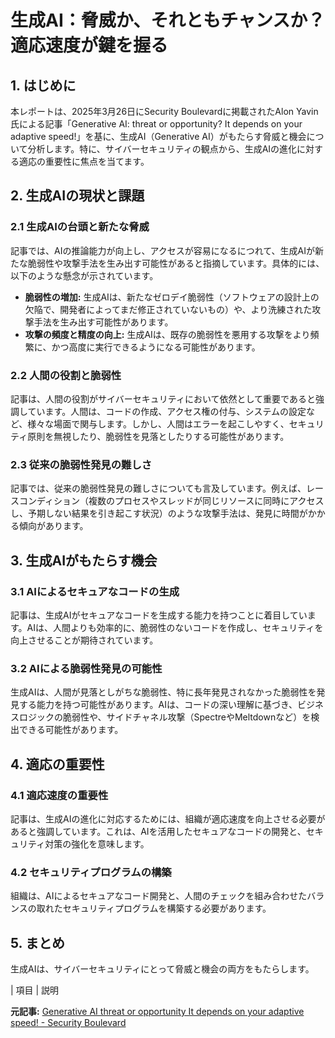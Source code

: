 # 生成AI：脅威か、それともチャンスか？適応速度が鍵を握る

## 1. はじめに

本レポートは、2025年3月26日にSecurity Boulevardに掲載されたAlon Yavin氏による記事「Generative AI: threat or opportunity? It depends on your adaptive speed!」を基に、生成AI（Generative AI）がもたらす脅威と機会について分析します。特に、サイバーセキュリティの観点から、生成AIの進化に対する適応の重要性に焦点を当てます。

## 2. 生成AIの現状と課題

### 2.1 生成AIの台頭と新たな脅威

記事では、AIの推論能力が向上し、アクセスが容易になるにつれて、生成AIが新たな脆弱性や攻撃手法を生み出す可能性があると指摘しています。具体的には、以下のような懸念が示されています。

* **脆弱性の増加:** 生成AIは、新たなゼロデイ脆弱性（ソフトウェアの設計上の欠陥で、開発者によってまだ修正されていないもの）や、より洗練された攻撃手法を生み出す可能性があります。
* **攻撃の頻度と精度の向上:** 生成AIは、既存の脆弱性を悪用する攻撃をより頻繁に、かつ高度に実行できるようになる可能性があります。

### 2.2 人間の役割と脆弱性

記事は、人間の役割がサイバーセキュリティにおいて依然として重要であると強調しています。人間は、コードの作成、アクセス権の付与、システムの設定など、様々な場面で関与します。しかし、人間はエラーを起こしやすく、セキュリティ原則を無視したり、脆弱性を見落としたりする可能性があります。

### 2.3 従来の脆弱性発見の難しさ

記事では、従来の脆弱性発見の難しさについても言及しています。例えば、レースコンディション（複数のプロセスやスレッドが同じリソースに同時にアクセスし、予期しない結果を引き起こす状況）のような攻撃手法は、発見に時間がかかる傾向があります。

## 3. 生成AIがもたらす機会

### 3.1 AIによるセキュアなコードの生成

記事は、生成AIがセキュアなコードを生成する能力を持つことに着目しています。AIは、人間よりも効率的に、脆弱性のないコードを作成し、セキュリティを向上させることが期待されています。

### 3.2 AIによる脆弱性発見の可能性

生成AIは、人間が見落としがちな脆弱性、特に長年発見されなかった脆弱性を発見する能力を持つ可能性があります。AIは、コードの深い理解に基づき、ビジネスロジックの脆弱性や、サイドチャネル攻撃（SpectreやMeltdownなど）を検出できる可能性があります。

## 4. 適応の重要性

### 4.1 適応速度の重要性

記事は、生成AIの進化に対応するためには、組織が適応速度を向上させる必要があると強調しています。これは、AIを活用したセキュアなコードの開発と、セキュリティ対策の強化を意味します。

### 4.2 セキュリティプログラムの構築

組織は、AIによるセキュアなコード開発と、人間のチェックを組み合わせたバランスの取れたセキュリティプログラムを構築する必要があります。

## 5. まとめ

生成AIは、サイバーセキュリティにとって脅威と機会の両方をもたらします。

| 項目 | 説明 

**元記事:** [Generative AI threat or opportunity It depends on your adaptive speed! - Security Boulevard](https://securityboulevard.com/2025/03/generative-ai-threat-or-opportunity-it-depends-on-your-adaptive-speed/)